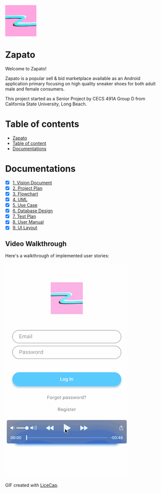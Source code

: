 <img src="https://github.com/ZhipengMei/Zapato/blob/master/UI/2.%20Logo/zapato_logo.jpg" alt="Zapato logo" height="100" >

Zapato
======

Welcome to Zapato!

Zapato is a popular sell & bid marketplace available as an Android application primary focusing on high quality sneaker shoes for both adult male and female consumers. 

This project started as a Senior Project by CECS 491A Group D from California State University, Long Beach.

Table of contents
=================

  * [Zapato](#zapato)
  * [Table of content](#table-of-contents)
  * [Documentations](#documentations)
 

Documentations
==============

- [x] [1. Vision Document](https://github.com/AnimeMei/Zapato/blob/master/Documentations/1.%20Vision%20Document%20-%20Zapato.pdf)
- [x] [2. Project Plan](https://github.com/AnimeMei/Zapato/blob/master/Documentations/2.%20Project%20Plan%20-%20Zapato.pdf)
- [x] [3. Flowchart](https://github.com/AnimeMei/Zapato/blob/master/Documentations/3.%20Flowchart%20-%20Zapato.pdf)
- [x] [4. UML](https://github.com/AnimeMei/Zapato/blob/master/Documentations/4.%20UML%20-%20Zapato.pdf)
- [x] [5. Use Case](https://github.com/AnimeMei/Zapato/blob/master/Documentations/5.%20Use%20Case%20-%20Zapato.pdf)
- [x] [6. Database Design](https://github.com/AnimeMei/Zapato/blob/master/Documentations/6.%20Database%20Design%20-%20Zapato.pdf)
- [x] [7. Test Plan](https://github.com/AnimeMei/Zapato/blob/master/Documentations/7.%20Test%20Plan%20-%20Zapato.pdf)
- [x] [8. User Manual ](https://github.com/AnimeMei/Zapato/blob/master/Documentations/8.%20User%20Manual%20-%20Zapato.pdf)
- [x] [9. UI Layout](https://github.com/AnimeMei/Zapato/blob/master/Documentations/9.%20UI%20Layout%20-%20Zapato.pdf)

## Video Walkthrough 

Here's a walkthrough of implemented user stories:

 <img src='https://github.com/ZhipengMei/Zapato/blob/master/UI/2.%20Logo/fluttery_zapato.gif' title='Video Walkthrough' width='' alt='Video Walkthrough' />

GIF created with [LiceCap](http://www.cockos.com/licecap/). 





<!---
Prototype
==========
  * [Prototype](#prototype)

![](https://github.com/ZhipengMei/Zapato/blob/master/UI/artboards/2.1%20Login.png) 
![](https://github.com/ZhipengMei/Zapato/blob/master/UI/artboards/2.2%20Register.png)
![](https://github.com/ZhipengMei/Zapato/blob/master/UI/artboards/3.1%20Home%20-%20Trending.png)
![](https://github.com/ZhipengMei/Zapato/blob/master/UI/artboards/4.1%20Product%20Detail%20-%20Buy%20Now.png)
![](https://github.com/ZhipengMei/Zapato/blob/master/UI/artboards/4.2%20Product%20Detail%20-%20Image%20Scroll.png)
![](https://github.com/ZhipengMei/Zapato/blob/master/UI/artboards/4.3%20Product%20Detail%20-%20Purchase.png)
![](https://github.com/ZhipengMei/Zapato/blob/master/UI/artboards/5.1%20User%20Profile%20-%20Current%20Listings.png)
![](https://github.com/ZhipengMei/Zapato/blob/master/UI/artboards/5.2%20User%20Profile%20-%20Past%20Listings.png)
![](https://github.com/ZhipengMei/Zapato/blob/master/UI/artboards/5.3%20User%20Profiles%20-%20Feedback.png)
![](https://github.com/ZhipengMei/Zapato/blob/master/UI/artboards/6.1%20Create%20Listing.png)
![](https://github.com/ZhipengMei/Zapato/blob/master/UI/artboards/6.2%20Create%20Listing%20-%20Information.png)
![](https://github.com/ZhipengMei/Zapato/blob/master/UI/artboards/6.3%20Create%20Listing%20-%20Pricing.png)
![](https://github.com/ZhipengMei/Zapato/blob/master/UI/artboards/6.4%20Create%20Listing%20-%20Review.png)
![](https://github.com/ZhipengMei/Zapato/blob/master/UI/artboards/X%20User%20Profile%20-%20Favorites%20%5Bmove%20to%20main%20page%5D.png)

-->






























<!---
## User Stories

The following **required** functionality is complete:
- [x] Card class
- [x] Gameplay interface
- [x] Match making system
- [x] Roll Dice
- [x] Draw Illuminnati Card
- [x] Actions Menu
- [x] virtually sharing same deck of cards
- [x] data persistence


The following **optional** features are implemented:
- [x] User can create account
- [x] In game chat feature
- [x] Launch screen
- [x] Log out user account


The following **additional** features are implemented:
- [x] In game music
- [x] Customize personal profile
- [x] Loading aniamtion



## Notes

Describe any challenges encountered while building the app.
- Poor team communication. 
- Lack of knowledge to install Firebase Server Java SDk
- Unfamiliar with graphics and animation creation in Java

## Rulebook
[Illuminati game rule](http://www.sjgames.com/illuminati/img/illuminati_rules.pdf)

## Team Contribution Effort Chart

|  Document |  Zhipeng Mei | Patrapee Pongtana   | Darrian Bezayiff  |   |
|---|---|---|---|---|
|  Vision Doc   |  33% | 33% | 33% |   |
|  Project Plan |  33% | 33% | 33% |   |
|  FlowChart    | 100% | x   | x   |   |
|  UML          | x    |100% | x   |   |
|  Use Case     | x    |100% | x   |   |
|  Test Case    | x    |100% | x   |   |
|  User Manual  | 100% | x   | x   |   |
|  Coding Part  | 90%  |10%  | x   |   |

[//]: <> (|  Coding Part  | 90%  |10%  | x   |   |)

## Tools

- Eclipse Neon.3 (4.6.3)
- Scene Builder - Gluon 8.2.0
- Firebase 


## License

    Copyright [2017] [Team Deluxe]

    Licensed under the Apache License, Version 2.0 (the "License");
    you may not use this file except in compliance with the License.
    You may obtain a copy of the License at

        http://www.apache.org/licenses/LICENSE-2.0

    Unless required by applicable law or agreed to in writing, software
    distributed under the License is distributed on an "AS IS" BASIS,
    WITHOUT WARRANTIES OR CONDITIONS OF ANY KIND, either express or implied.
    See the License for the specific language governing permissions and
    limitations under the License.
    -->
